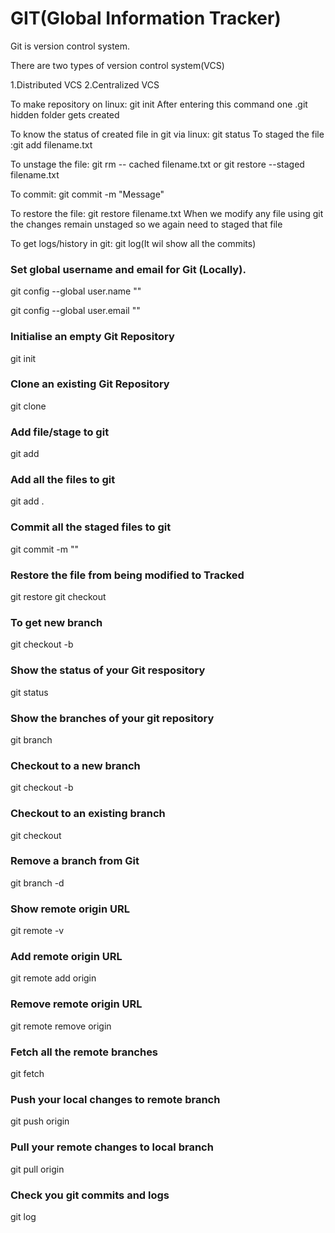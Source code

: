 # GIT(Global Information Tracker)

Git is version control system.

There are two types of version control system(VCS)

1.Distributed VCS
2.Centralized VCS

To make repository on linux: git init
After entering this command one .git hidden folder gets created

To know the status of created file in git via linux: git status
To staged the file :git add filename.txt

To unstage the file: git rm -- cached filename.txt or git restore --staged filename.txt

To commit: git commit -m "Message"

To restore the file: git restore filename.txt
When we modify any file using git the changes remain unstaged so we again need to staged that file

To get logs/history in git: git log(It wil show all the commits)


### Set global username and email for Git (Locally).

git config --global user.name "<your username>"

git config --global user.email "<your email>"

### Initialise an empty Git Repository

git init

### Clone an existing Git Repository

git clone <repository URL>

### Add file/stage to git

git add <filename>

### Add all the files to git

git add .

### Commit all the staged files to git

git commit -m "<your commit message>"

### Restore the file from being modified to Tracked

git restore <filename>
git checkout <filename>
### To get new branch

git checkout -b <filename>


### Show the status of your Git respository

git status

### Show the branches of your git repository

git branch

### Checkout to a new branch

git checkout -b <branch name>


### Checkout to an existing branch

git checkout <branch name>

### Remove a branch from Git

git branch -d <branch name>

### Show remote origin URL

git remote -v

### Add remote origin URL

git remote add origin <your remote git URL>

### Remove remote origin URL

git remote remove origin 


### Fetch all the remote branches

git fetch

### Push your local changes to remote branch

git push origin <branch name>

### Pull your remote changes to local branch

git pull origin <branch name>

### Check you git commits and logs

git log



